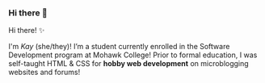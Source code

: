 ### Hi there 👋

<!--
**kkanyu/kkanyu** is a ✨ _special_ ✨ repository because its `README.md` (this file) appears on your GitHub profile.

Here are some ideas to get you started:

- 🔭 I’m currently working on ...
- 🌱 I’m currently enrolled in the Software Development program at Mohawk College!
- 💬 Ask me about ...
- 📫 How to reach me: ...
- 😄 Pronouns: She/They
- ⚡ Fun fact: ...
-->

Hi there! ✨

I'm _Kay_ (she/they)! I’m a student currently enrolled in the Software Development program at Mohawk College!
Prior to formal education, I was self-taught HTML & CSS for **hobby web development** on microblogging websites and forums!
